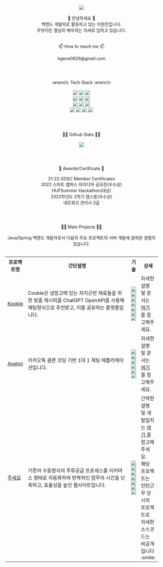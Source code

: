 <div align="center">
  <img src="https://capsule-render.vercel.app/api?type=Waving&color=auto&height=300&section=header&text=Hi!%20there&fontSize=90" />
</div>

</br>

<div align="center"> 👋 안녕하세요 👋</br>백엔드 개발자로 활동하고 있는 이현진입니다.</br>무엇이든 열심히 배우려는 자세로 임하고 있습니다. </div></br>

</br>

<div align="center"> 📫 How to reach me 📫 </div></br>

<div align="center">
  <span>hgene0929@gmail.com</span>
</div>

</br></br>

<div align="center"> :wrench: Tech Stack :wrench: </div></br>

<div align="center">
  <span><img src="https://img.shields.io/badge/Java-444444?style=for-the-badge&logo=Java&logoColor=orange"></span>
  <span><img src="https://img.shields.io/badge/Spring-444444?style=for-the-badge&logo=Spring&logoColor=#6DB33F"></span>
  <span><img src="https://img.shields.io/badge/Spring Boot-444444?style=for-the-badge&logo=Spring Boot&logoColor=#6DB33F"></span></br>
  <span><img src="https://img.shields.io/badge/Spring Data Jpa-444444?style=for-the-badge&logo=Spring Data Jpa&logoColor=#6DB33F"></span>
  <span><img src="https://img.shields.io/badge/Spring Security-444444?style=for-the-badge&logo=Spring Security&logoColor=#6DB33F"></span>
  <span><img src="https://img.shields.io/badge/querydsl-444444?style=for-the-badge&logo=querydsl&logoColor=#6DB33F"></span></br>
  <span><img src="https://img.shields.io/badge/MySQL-444444?style=for-the-badge&logo=MySQL&logoColor=#4479A1"></span>
  <span><img src="https://img.shields.io/badge/MariaDB-444444?style=for-the-badge&logo=MariaDB&logoColor=#003545"></span>
  <span><img src="https://img.shields.io/badge/Amazon S3-444444?style=for-the-badge&logo=Amazon S3&logoColor=#569A31"></span></br>
  <span><img src="https://img.shields.io/badge/Python-444444?style=for-the-badge&logo=Python&logoColor=##3776AB"></span>
  <span><img src="https://img.shields.io/badge/JavaScript-444444?style=for-the-badge&logo=JavaScript&logoColor=#F7DF1E"></span>
  <span><img src="https://img.shields.io/badge/Linux-444444?style=for-the-badge&logo=Linux&logoColor=#FCC624"></span>
  <span><img src="https://img.shields.io/badge/Google Cloud-444444?style=for-the-badge&logo=Google Cloud&logoColor=#4285F4"></span>
</div>

</br></br>

<div align="center"> 👷‍♂️ Github Stats 👷‍♂️ </div></br>

<div align="center">
  <img src="https://github-readme-stats.vercel.app/api?username=hgene0929&show_icons=true">
</div>

</br></br>

<div align="center"> 🥇 Awards/Certificate 🥇 </div></br>

<div align="center">
  <div> 21-22 GDSC Member Certificates</div>
  <div> 2022 스마트 캠퍼스 아이디어 공모전(우수상)</div>
  <div> HUFSummer Hackathon(대상)</div>
  <div> 2022학년도 2학기 캡스톤(우수상) </div>
  <div> 네트워크 관리사 2급 </div>  
</div>

</br></br>

<div align="center"> 👷‍♂️ Main Projects 👷‍♂️ </div></br>

<div align="center">
  Java/Spring 백엔드 개발자로서 다음의 주요 프로젝트의 서버 개발에 참여한 경험이 있습니다.</br></br>
  <table>
    <tr>
        <th> 프로젝트명 </th>
        <th> 간단설명 </th>
        <th> 기술 </th>
        <th> 상세 </th>
    </tr>
    <tr>
        <td> <a href="https://github.com/askus-2023"> Kookle </a> </td>
      <td width="500px"> Cookle은 냉장고에 있는 처치곤란 재료들을 위한 맞춤 레시피를 ChatGPT OpenAPI를 사용해 채팅형식으로 추천받고, 이를 공유하는 플랫폼입니다.</td>
        <td>
        <img src="https://img.shields.io/badge/Java-444444?style=for-the-badge&logo=Java&logoColor=yellow">
        <img src="https://img.shields.io/badge/Spring Boot-444444?style=for-the-badge&logo=Spring Boot&logoColor=#6DB33F">
        <img src="https://img.shields.io/badge/Spring Data Jpa-444444?style=for-the-badge&logo=Spring&logoColor=#6DB33F">
        <img src="https://img.shields.io/badge/Spring Security-444444?style=for-the-badge&logo=Spring Security&logoColor=#6DB33F">
        <img src="https://img.shields.io/badge/querydsl-444444?style=for-the-badge&logo=querydsl&logoColor=#6DB33F">
        <img src="https://img.shields.io/badge/MySQL-444444?style=for-the-badge&logo=MySQL&logoColor=##4479A1">
        <img src="https://img.shields.io/badge/Amazon S3-444444?style=for-the-badge&logo=Amazon S3&logoColor=###569A31">
        </td>
        <td>
          자세한 설명 및 문서는 <a href="https://github.com/askus-2023"> 여기 </a>를 참고해주세요.
        </td>
    </tr>   
    <tr>
        <td> <a href="https://github.com/avalon-202n"> Avalon </a> </td>
      <td width="500px">카카오톡 클론 코딩 기반 1대 1 채팅 애플리케이션입니다.</td>
        <td>
        <img src="https://img.shields.io/badge/Java-444444?style=for-the-badge&logo=Java&logoColor=yellow">
        <img src="https://img.shields.io/badge/Spring Boot-444444?style=for-the-badge&logo=Spring Boot&logoColor=#6DB33F">
        <img src="https://img.shields.io/badge/Spring Data Jpa-444444?style=for-the-badge&logo=Spring&logoColor=#6DB33F">
        <img src="https://img.shields.io/badge/Spring Security-444444?style=for-the-badge&logo=Spring Security&logoColor=#6DB33F">
        <img src="https://img.shields.io/badge/DB2-444444?style=for-the-badge&logo=DB2&logoColor=##4479A1">
        <img src="https://img.shields.io/badge/Google Cloud-444444?style=for-the-badge&logo=Google Cloud&logoColor=#4285F4">
        </td>
        <td>
          자세한 설명 및 문서는 <a href="https://github.com/avalon-202n"> 여기 </a>를 참고해주세요.
        </td>
    </tr>
    <tr>
        <td> <a href="주세요.com"> 주세요 </a> </td>
      <td width="500px">기존의 수동형식의 주류공급 프로세스를 이커머스 형태로 자동화하여 반복적인 업무의 시간을 단축하고, 효율성을 높인 웹사이트입니다.</td>
        <td>
        <img src="https://img.shields.io/badge/Java-444444?style=for-the-badge&logo=Java&logoColor=yellow">
        <img src="https://img.shields.io/badge/Spring Boot-444444?style=for-the-badge&logo=Spring Boot&logoColor=#6DB33F">
        <img src="https://img.shields.io/badge/Spring Data Jpa-444444?style=for-the-badge&logo=Spring&logoColor=#6DB33F">
        <img src="https://img.shields.io/badge/Spring Security-444444?style=for-the-badge&logo=Spring Security&logoColor=#6DB33F">
        <img src="https://img.shields.io/badge/MariaDB-444444?style=for-the-badge&logo=MariaDB&logoColor=#003545">
        <img src="https://img.shields.io/badge/querydsl-444444?style=for-the-badge&logo=querydsl&logoColor=#6DB33F">
        <img src="https://img.shields.io/badge/JavaScript-444444?style=for-the-badge&logo=JavaScript&logoColor=#F7DF1E">
        </td>
        <td>
          간략한 설명 및 개발일지는 <a href="hhttps://valiant-thing-64f.notion.site/aebdf2a03ef243d2a04708ce62936034"> 여기 </a>를 참고해주세요.</br>
          해당 프로젝트는 인턴근무 당시의 프로젝트로 자세한 소스코드는 비공개입니다 :smile:
        </td>
    </tr> 
</table>

</div>

<!--
**hgene0929/hgene0929** is a ✨ _special_ ✨ repository because its `README.md` (this file) appears on your GitHub profile.

Here are some ideas to get you started:

- 🔭 I’m currently working on ...
- 🌱 I’m currently learning ...
- 👯 I’m looking to collaborate on ...
- 🤔 I’m looking for help with ...
- 💬 Ask me about ...
- 📫 How to reach me: ...
- 😄 Pronouns: ...
- ⚡ Fun fact: ...
-->
